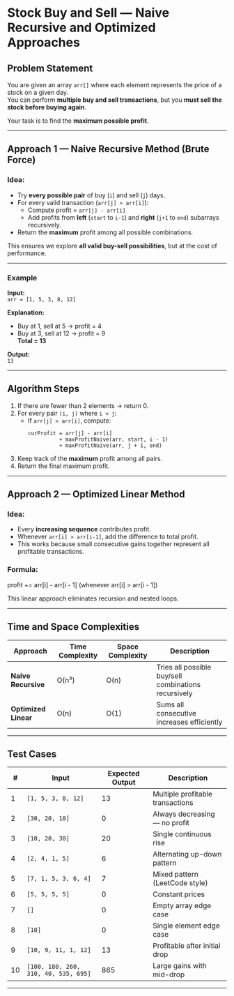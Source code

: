 # Stock Buy and Sell — Naive Recursive and Optimized Approaches

## Problem Statement
You are given an array `arr[]` where each element represents the price of a stock on a given day.  
You can perform **multiple buy and sell transactions**, but you **must sell the stock before buying again**.  

Your task is to find the **maximum possible profit**.

---

## Approach 1 — Naive Recursive Method (Brute Force)

### Idea:
- Try **every possible pair** of buy (`i`) and sell (`j`) days.
- For every valid transaction (`arr[j] > arr[i]`):
  - Compute profit = `arr[j] - arr[i]`
  - Add profits from **left** (`start` to `i-1`) and **right** (`j+1` to `end`) subarrays recursively.
- Return the **maximum** profit among all possible combinations.

This ensures we explore **all valid buy-sell possibilities**, but at the cost of performance.

---

### Example

**Input:**  
`arr = [1, 5, 3, 8, 12]`

**Explanation:**
- Buy at 1, sell at 5 → profit = 4  
- Buy at 3, sell at 12 → profit = 9  
**Total = 13**

**Output:**  
`13`

---

## Algorithm Steps

1. If there are fewer than 2 elements → return 0.
2. For every pair `(i, j)` where `i < j`:
   - If `arr[j] > arr[i]`, compute:
     ```
     curProfit = arr[j] - arr[i]
               + maxProfitNaive(arr, start, i - 1)
               + maxProfitNaive(arr, j + 1, end)
     ```
3. Keep track of the **maximum** profit among all pairs.
4. Return the final maximum profit.

---

## Approach 2 — Optimized Linear Method

### Idea:
- Every **increasing sequence** contributes profit.
- Whenever `arr[i] > arr[i-1]`, add the difference to total profit.
- This works because small consecutive gains together represent all profitable transactions.

### Formula:
profit += arr[i] - arr[i - 1] (whenever arr[i] > arr[i - 1])

This linear approach eliminates recursion and nested loops.

---

## Time and Space Complexities

| Approach | Time Complexity | Space Complexity | Description |
|-----------|----------------|------------------|--------------|
| **Naive Recursive** | O(n³) | O(n) | Tries all possible buy/sell combinations recursively |
| **Optimized Linear** | O(n) | O(1) | Sums all consecutive increases efficiently |

---

## Test Cases

| # | Input | Expected Output | Description |
|---|--------|----------------|--------------|
| 1 | `[1, 5, 3, 8, 12]` | 13 | Multiple profitable transactions |
| 2 | `[30, 20, 10]` | 0 | Always decreasing — no profit |
| 3 | `[10, 20, 30]` | 20 | Single continuous rise |
| 4 | `[2, 4, 1, 5]` | 6 | Alternating up-down pattern |
| 5 | `[7, 1, 5, 3, 6, 4]` | 7 | Mixed pattern (LeetCode style) |
| 6 | `[5, 5, 5, 5]` | 0 | Constant prices |
| 7 | `[]` | 0 | Empty array edge case |
| 8 | `[10]` | 0 | Single element edge case |
| 9 | `[10, 9, 11, 1, 12]` | 13 | Profitable after initial drop |
| 10 | `[100, 180, 260, 310, 40, 535, 695]` | 865 | Large gains with mid-drop |

---
